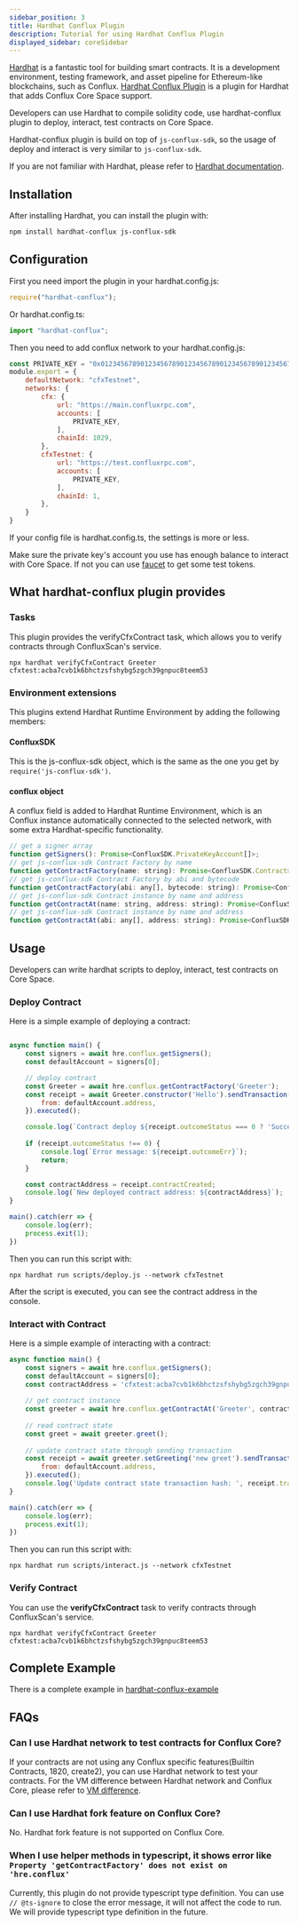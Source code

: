 ```yaml
---
sidebar_position: 3
title: Hardhat Conflux Plugin
description: Tutorial for using Hardhat Conflux Plugin
displayed_sidebar: coreSidebar
---
```


[Hardhat](https://hardhat.org/) is a fantastic tool for building smart contracts. It is a development environment, testing framework, and asset pipeline for Ethereum-like blockchains, such as Conflux. [Hardhat Conflux Plugin](https://github.com/conflux-chain/hardhat-conflux) is a plugin for Hardhat that adds Conflux Core Space support.

Developers can use Hardhat to compile solidity code, use hardhat-conflux plugin to deploy, interact, test contracts on Core Space.

Hardhat-conflux plugin is build on top of `js-conflux-sdk`, so the usage of deploy and interact is very similar to `js-conflux-sdk`.

If you are not familiar with Hardhat, please refer to [Hardhat documentation](https://hardhat.org/getting-started/).

## Installation

After installing Hardhat, you can install the plugin with:

```bash
npm install hardhat-conflux js-conflux-sdk
```

## Configuration

First you need import the plugin in your hardhat.config.js:

```js
require("hardhat-conflux");
```

Or hardhat.config.ts:

```ts
import "hardhat-conflux";
```

Then you need to add conflux network to your hardhat.config.js:

```js
const PRIVATE_KEY = "0x0123456789012345678901234567890123456789012345678901234567890123"; // replace with your private key
module.export = {
    defaultNetwork: "cfxTestnet",
    networks: {
        cfx: {
            url: "https://main.confluxrpc.com",
            accounts: [
                PRIVATE_KEY,
            ],
            chainId: 1029,
        },
        cfxTestnet: {
            url: "https://test.confluxrpc.com",
            accounts: [
                PRIVATE_KEY,
            ],
            chainId: 1,
        },
    }
}
```

If your config file is hardhat.config.ts, the settings is more or less.

Make sure the private key's account you use has enough balance to interact with Core Space. If not you can use [faucet](https://faucet.confluxnetwork.org/) to get some test tokens.

## What hardhat-conflux plugin provides

### Tasks

This plugin provides the verifyCfxContract task, which allows you to verify contracts through ConfluxScan's service.

```shell
npx hardhat verifyCfxContract Greeter cfxtest:acba7cvb1k6bhctzsfshybg5zgch39gnpuc8teem53
```

### Environment extensions

This plugins extend Hardhat Runtime Environment by adding the following members:

#### ConfluxSDK

This is the js-conflux-sdk object, which is the same as the one you get by `require('js-conflux-sdk')`.

#### conflux object

A conflux field is added to Hardhat Runtime Environment, which is an Conflux instance automatically connected to the selected network, with some extra Hardhat-specific functionality.

```js
// get a signer array
function getSigners(): Promise<ConfluxSDK.PrivateKeyAccount[]>;
// get js-conflux-sdk Contract Factory by name
function getContractFactory(name: string): Promise<ConfluxSDK.Contract>;
// get js-conflux-sdk Contract Factory by abi and bytecode
function getContractFactory(abi: any[], bytecode: string): Promise<ConfluxSDK.Contract>;
// get js-conflux-sdk Contract instance by name and address
function getContractAt(name: string, address: string): Promise<ConfluxSDK.Contract>;
// get js-conflux-sdk Contract instance by name and address
function getContractAt(abi: any[], address: string): Promise<ConfluxSDK.Contract>;
```

## Usage

Developers can write hardhat scripts to deploy, interact, test contracts on Core Space.

### Deploy Contract

Here is a simple example of deploying a contract:

```js

async function main() {
    const signers = await hre.conflux.getSigners();
    const defaultAccount = signers[0];

    // deploy contract
    const Greeter = await hre.conflux.getContractFactory('Greeter');
    const receipt = await Greeter.constructor('Hello').sendTransaction({
        from: defaultAccount.address,
    }).executed();

    console.log(`Contract deploy ${receipt.outcomeStatus === 0 ? 'Success' : 'Failed'}`);
    
    if (receipt.outcomeStatus !== 0) {
        console.log(`Error message: ${receipt.outcomeErr}`);
        return;
    }

    const contractAddress = receipt.contractCreated;
    console.log(`New deployed contract address: ${contractAddress}`);
}

main().catch(err => {
    console.log(err);
    process.exit(1);
})
```

Then you can run this script with:

```shell
npx hardhat run scripts/deploy.js --network cfxTestnet
```

After the script is executed, you can see the contract address in the console.

### Interact with Contract

Here is a simple example of interacting with a contract:

```js
async function main() {
    const signers = await hre.conflux.getSigners();
    const defaultAccount = signers[0];
    const contractAddress = 'cfxtest:acba7cvb1k6bhctzsfshybg5zgch39gnpuc8teem53'; // replace with your contract address
    
    // get contract instance
    const greeter = await hre.conflux.getContractAt('Greeter', contractAddress);
    
    // read contract state
    const greet = await greeter.greet();
    
    // update contract state through sending transaction
    const receipt = await greeter.setGreeting('new greet').sendTransaction({
        from: defaultAccount.address,
    }).executed();
    console.log('Update contract state transaction hash: ', receipt.transactionHash);
}

main().catch(err => {
    console.log(err);
    process.exit(1);
})
```

Then you can run this script with:

```shell
npx hardhat run scripts/interact.js --network cfxTestnet
```

### Verify Contract

You can use the **verifyCfxContract** task to verify contracts through ConfluxScan's service.

```shell
npx hardhat verifyCfxContract Greeter cfxtest:acba7cvb1k6bhctzsfshybg5zgch39gnpuc8teem53
```

## Complete Example

There is a complete example in [hardhat-conflux-example](https://github.com/Conflux-Chain/hardhat-conflux-example)

## FAQs

### Can I use Hardhat network to test contracts for Conflux Core?

If your contracts are not using any Conflux specific features(Builtin Contracts, 1820, create2), you can use Hardhat network to test your contracts. For the VM difference between Hardhat network and Conflux Core, please refer to [VM difference](../core-space-basics/vm-difference.md).

### Can I use Hardhat fork feature on Conflux Core?

No. Hardhat fork feature is not supported on Conflux Core.

### When I use helper methods in typescript, it shows error like `Property 'getContractFactory' does not exist on 'hre.conflux'`

Currently, this plugin do not provide typescript type definition. You can use `// @ts-ignore` to close the error message, it will not affect the code to run. We will provide typescript type definition in the future.
